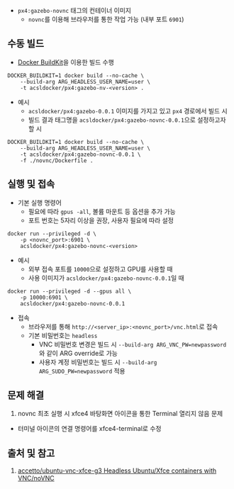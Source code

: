 - `px4:gazebo-novnc` 태그의 컨테이너 이미지
  - `novnc`를 이용해 브라우저를 통한 작업 가능 (내부 포트 `6901`)

## 수동 빌드

- [Docker BuildKit](https://docs.docker.com/develop/develop-images/build_enhancements/)을 이용한 빌드 수행

```shell
DOCKER_BUILDKIT=1 docker build --no-cache \
    --build-arg ARG_HEADLESS_USER_NAME=user \
    -t acsldocker/px4:gazebo-nv-<version> .
```

- 예시
  - `acsldocker/px4:gazebo-0.0.1` 이미지를 가지고 있고 `px4` 경로에서 빌드 시
  - 빌드 결과 태그명을 `acsldocker/px4:gazebo-novnc-0.0.1`으로 설정하고자 할 시

```shell
DOCKER_BUILDKIT=1 docker build --no-cache \
    --build-arg ARG_HEADLESS_USER_NAME=user \
    -t acsldocker/px4:gazebo-novnc-0.0.1 \
    -f ./novnc/Dockerfile .
```

## 실행 및 접속

- 기본 실행 명령어
  - 필요에 따라 `gpus -all`, 볼륨 마운트 등 옵션을 추가 가능
  - 포트 번호는 5자리 이상을 권장, 사용자 필요에 따라 설정

```shell
docker run --privileged -d \
    -p <novnc_port>:6901 \
    acsldocker/px4:gazebo-novnc-<version>
```

- 예시
  - 외부 접속 포트를 `10000`으로 설정하고 GPU를 사용할 때
  - 사용 이미지가 `acsldocker/px4:gazebo-novnc-0.0.1`일 때

```shell
docker run --privileged -d --gpus all \
    -p 10000:6901 \
    acsldocker/px4:gazebo-novnc-0.0.1
```

- 접속
  - 브라우저를 통해 `http://<server_ip>:<novnc_port>/vnc.html`로 접속
  - 기본 비밀번호는 `headless`
    - VNC 비밀번호 변경은 빌드 시 `--build-arg ARG_VNC_PW=newpassword`와 같이 ARG override로 가능
    - 사용자 계정 비밀번호는 빌드 시 `--build-arg ARG_SUDO_PW=newpassword` 적용


## 문제 해결

1. novnc 최초 실행 시 xfce4 바탕화면 아이콘을 통한 Terminal 열리지 않음 문제
- 터미널 아이콘의 연결 명령어를 xfce4-terminal로 수정

## 출처 및 참고

1. [accetto/ubuntu-vnc-xfce-g3 Headless Ubuntu/Xfce containers with VNC/noVNC](https://github.com/accetto/ubuntu-vnc-xfce-g3)